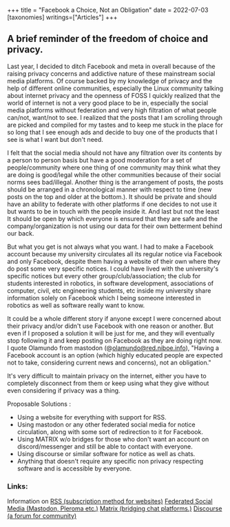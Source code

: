 +++
title = "Facebook a Choice, Not an Obligation"
date = 2022-07-03
[taxonomies]
writings=["Articles"]
+++

## A brief reminder of the freedom of choice and privacy.

Last year, I decided to ditch Facebook and meta in overall because of the raising privacy concerns and addictive nature of these mainstream social media platforms. Of course backed by my knowledge of privacy and the help of different online communities, especially the Linux community talking about internet privacy and the openness of FOSS I quickly realized that the world of internet is not a very good place to be in, especially the social media platforms without federation and very high filtration of what people can/not, want/not to see. I realized that the posts that I am scrolling through are picked and compiled for my tastes and to keep me stuck in the place for so long that I see enough ads and decide to buy one of the products that I see is what I want but don't need.

I felt that the social media should not have any filtration over its contents by a person to person basis but have a good moderation for a set of people/community where one thing of one community may think what they are doing is good/legal while the other communities because of their social norms sees bad/illegal. Another thing is the arrangement of posts, the posts should be arranged in a chronological manner with respect to time (new posts on the top and older at the bottom.). It should be private and should have an ability to federate with other platforms if one decides to not use it but wants to be in touch with the people inside it. And last but not the least It should be open by which everyone is ensured that they are safe and the company/organization is not using our data for their own betterment behind our back.

But what you get is not always what you want. I had to make a Facebook account because my university circulates all its regular notice via Facebook and only Facebook, despite them having a website of their own where they do post some very specific notices. I could have lived with the university's specific notices but every other group/club/association; the club for students interested in robotics, in software development, associations of computer, civil, etc  engineering students, etc inside my university share information solely on Facebook which I being someone interested in robotics as well as software really want to know.

It could be a whole different story if anyone except I were concerned about their privacy and/or didn't use Facebook with one reason or another. But even if I proposed a solution it will be just for me, and they will eventually stop following it and keep posting on Facebook as they are doing right now.  I quote Olamundo from mastodon (@olamundo@red.niboe.info), "Having a Facebook account is an option (which highly educated people are expected not to take, considering current news and concerns), not an obligation."

It's very difficult to maintain privacy on the internet, either you have to completely disconnect from them or keep using what they give without even considering if privacy was a thing.

Proposable Solutions :

* Using a website for everything with support for RSS.
* Using mastodon or any other federated social media for notice circulation, along with some sort of redirection to it for Facebook.
* Using MATRIX w/o bridges for those who don't want an account on discord/messenger and still be able to contact with everyone.
* Using discourse or similar software for notice as well as chats.
* Anything that doesn't require any specific non privacy respecting software and is accessible by everyone.

### Links:

Information on 
[RSS (subscription method for websites)](https://www.w3schools.com/XML/xml_rss.asp)
[Federated Social Media (Mastodon, Pleroma etc.)](https://fediverse.party/)
[Matrix (bridging chat platforms.)](https://matrix.org/)
[Discourse (a forum for community)](https://www.discourse.org/)
